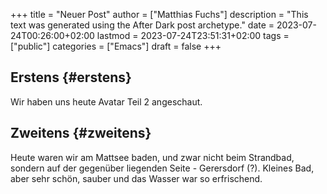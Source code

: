 +++
title = "Neuer Post"
author = ["Matthias Fuchs"]
description = "This text was generated using the After Dark post archetype."
date = 2023-07-24T00:26:00+02:00
lastmod = 2023-07-24T23:51:31+02:00
tags = ["public"]
categories = ["Emacs"]
draft = false
+++

## Erstens {#erstens}

Wir haben uns heute Avatar Teil 2 angeschaut.


## Zweitens {#zweitens}

Heute waren wir am Mattsee baden, und zwar nicht beim Strandbad, sondern auf der gegenüber liegenden Seite - Gerersdorf (?). Kleines Bad, aber sehr schön, sauber und das Wasser war so erfrischend.
